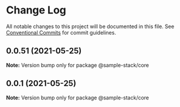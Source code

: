 # Change Log

All notable changes to this project will be documented in this file.
See [Conventional Commits](https://conventionalcommits.org) for commit guidelines.

## 0.0.51 (2021-05-25)

**Note:** Version bump only for package @sample-stack/core





## 0.0.1 (2021-05-25)

**Note:** Version bump only for package @sample-stack/core
